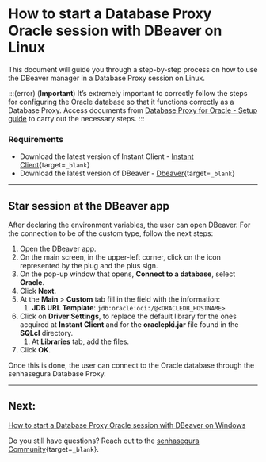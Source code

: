 # How to start a Database Proxy Oracle session with DBeaver on Linux

This document will guide you through a step-by-step process on how to use the DBeaver manager in a Database Proxy session on Linux.

:::(error) (**Important**)
It’s extremely important to correctly follow the steps for configuring the Oracle database so that it functions correctly as a Database Proxy. Access documents from [Database Proxy for Oracle - Setup guide](/v3-32/docs/pam-session-oracle-database-configurations) to carry out the necessary steps.
:::

### Requirements

* Download the latest version of Instant Client - [Instant Client](https://www.oracle.com/br/database/technologies/instant-client/downloads.html){target=`_blank`}
* Download the latest version of DBeaver - [Dbeaver](https://dbeaver.io/download/){target=`_blank`}

---
## Star session at the DBeaver app
After declaring the environment variables, the user can open DBeaver. For the connection to be of the custom type, follow the next steps:

1. Open the DBeaver app.
2. On the main screen, in the upper-left corner, click on the icon represented by the plug and the plus sign.
3. On the pop-up window that opens, **Connect to a database**, select **Oracle**.
4. Click **Next**.
5. At the **Main** > **Custom** tab fill in the field with the information:
    1. **JDB URL Template**: `jdb:oracle:oci:/@<ORACLEDB_HOSTNAME>`
6. Click on **Driver Settings**, to replace the default library for the ones acquired at **Instant Client** and for the **oraclepki.jar** file found in the **SQLcl** directory.
    1. At **Libraries** tab, add the files.
7. Click **OK**.

Once this is done, the user can connect to the Oracle database through the senhasegura Database Proxy.

---
## Next:
[How to start a Database Proxy Oracle session with DBeaver on Windows](/v3-32/docs/pam-session-how-to-start-a-database-proxy-oracle-session-with-dbeaver-on-windows)

Do you still have questions? Reach out to the [senhasegura Community](https://community.senhasegura.io/){target=`_blank`}.